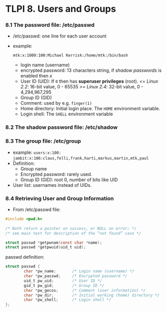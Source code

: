 # TLPI 8. Users and Groups

### 8.1 The password file: /etc/passwd

- /etc/passwd: one line for each user account

- example:

  `mtk:x:1000:100:Michael Kerrisk:/home/mtk:/bin/bash`

  - login name (username)
  - encrypted password: 13 characters string, if *shadow passwords* is enabled then *x*
  - User ID (UID): If `0` then has **superuser privileges** (root). 
    *<= Linux 2.2*: 16-bit value, 0 - 65535
    *>= Linux 2.4*: 32-bit value, 0 - 4,294,967,295
  - Group ID (GID)
  - Comment: used by e.g. `finger(1)`
  - Home directory: Initial login place. The `HOME` environment variable.
  - Login shell: The `SHELL` environment variable

### 8.2 The shadow password file: /etc/shadow

### 8.3 The group file: /etc/group

- example:
  `users:x:100:`
  `jambit:x:106:claus,felli,frank,harti,markus,martin,mtk,paul`
- Definition:
  - Group name
  - Encrypted password: rarely used.
  - Group ID (GID): root 0, number of bits like UID
- User list: usernames instead of UIDs.

### 8.4 **Retrieving User and Group Information**

- From /etc/passwd file:

```c
#include <pwd.h>
 
/* Both return a pointer on success, or NULL on error; */
/* see main text for description of the “not found” case */

struct passwd *getpwnam(const char *name);
struct passwd *getpwuid(uid_t uid);
```

passwd definition:

```c
struct passwd {
        char *pw_name;       /* Login name (username) */
        char *pw_passwd;     /* Encrypted password */
        uid_t pw_uid;        /* User ID */
        gid_t pw_gid;        /* Group ID */
        char *pw_gecos;      /* Comment (user information) */
        char *pw_dir;        /* Initial working (home) directory */
        char *pw_shell;      /* Login shell */
};
```

